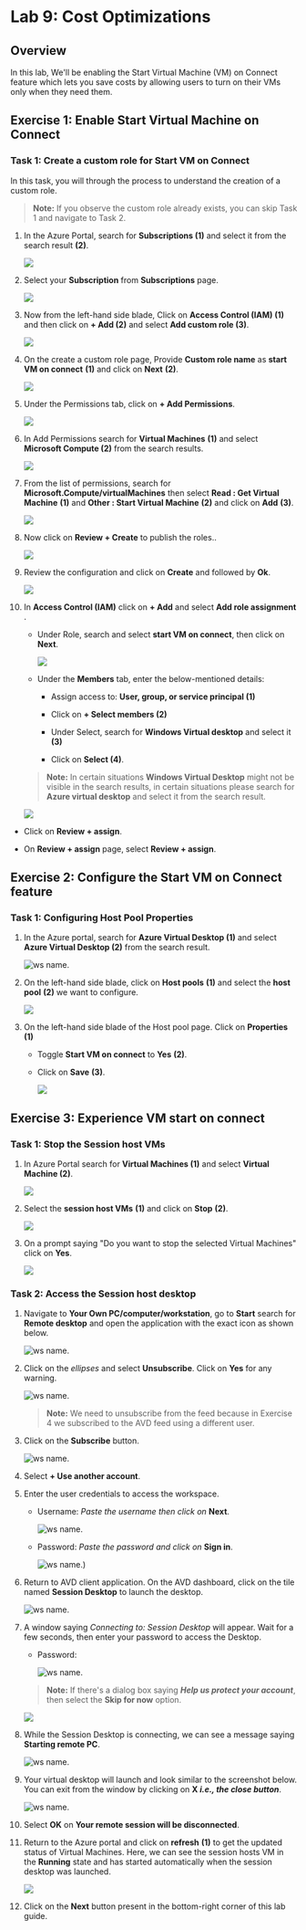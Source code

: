# Lab 9: Cost Optimizations

## **Overview**

In this lab, We'll be enabling the Start Virtual Machine (VM) on Connect feature which lets you save costs by allowing users to turn on their VMs only when they need them.

## Exercise 1: Enable Start Virtual Machine on Connect

### Task 1: Create a custom role for Start VM on Connect

In this task, you will through the process to understand the creation of a custom role.

> **Note:** If you observe the custom role already exists, you can skip Task 1 and navigate to Task 2.

1. In the Azure Portal, search for **Subscriptions (1)** and select it from the search result **(2)**.

    ![](media/subscriptions.png)

1. Select your **Subscription** from **Subscriptions** page.

   ![](media/sybname.png)
  
1. Now from the left-hand side blade, Click on **Access Control (IAM) (1)** and then click on **+ Add (2)** and select **Add custom role (3)**.

   ![](media/avdv221.png)

1. On the create a custom role page, Provide **Custom role name** as **start VM on connect** **(1)** and click on **Next** **(2)**.

   ![](media/2avd16.png)

1. Under the Permissions tab, click on **+ Add Permissions**.

   ![](media/avdv223.png)

1. In Add Permissions search for **Virtual Machines** **(1)** and select **Microsoft Compute (2)** from the search results.

   ![](media/microsoftcompute.png)

1. From the list of permissions, search for **Microsoft.Compute/virtualMachines** then select **Read : Get Virtual Machine** **(1)** and **Other : Start Virtual Machine** **(2)** and click on **Add** **(3)**.

   ![](media-1/Ex9-task1-step8.png)
  
1. Now click on **Review + Create** to publish the roles.. 

   ![](media/avdv226.png)
  
1. Review the configuration and click on **Create** and followed by **Ok**.

   ![](media/2avd110.png)

1. In **Access Control (IAM)** click on **+ Add**  and select **Add role assignment** .
  
   - Under Role, search and select **start VM on connect**, then click on **Next**.

     ![](media/startvm.png)
     
   - Under the **Members** tab, enter the below-mentioned details:

      - Assign access to: 	**User, group, or service principal (1)**
  
      - Click on **+ Select members (2)**
     
      - Under Select, search for **Windows Virtual desktop** and select it **(3)**
      
      - Click on **Select (4)**.

    > **Note:** In certain situations **Windows Virtual Desktop** might not be visible in the search results, in certain situations please search for **Azure virtual desktop** and select it from the search result.
    
    ![](media/roleass-v2.png)
    
  - Click on **Review + assign**.

  - On **Review + assign** page, select **Review + assign**.

## Exercise 2: Configure the Start VM on Connect feature

### Task 1: Configuring Host Pool Properties

1. In the Azure portal, search for **Azure Virtual Desktop (1)** and select **Azure Virtual Desktop (2)** from the search result.

   ![ws name.](media/2avd1.png)
  
1. On the left-hand side blade, click on **Host pools** **(1)** and select the **host pool** **(2)** we want to configure.

   ![](media/hp.png)
  
1. On the left-hand side blade of the Host pool page. Click on **Properties** **(1)**
  
   - Toggle **Start VM on connect** to **Yes** **(2)**.
   - Click on **Save** **(3)**.

      ![](media-2/hpproperties.png)

## Exercise 3: Experience VM start on connect

### Task 1: Stop the Session host VMs

1. In Azure Portal search for **Virtual Machines (1)** and select **Virtual Machine (2)**.

   ![](media/virtualmachine.png)

1. Select the **session host VMs** **(1)** and click on **Stop** **(2)**.

   ![](media/2avd115.png)
  
1. On a prompt saying "Do you want to stop the selected Virtual Machines" click on **Yes**.

   ![](media/2avd116.png)
  
### Task 2: Access the Session host desktop

1. Navigate to **Your Own PC/computer/workstation**, go to **Start** search for **Remote desktop** and open the application with the exact icon as shown below.

   ![ws name.](media/137.png)
   
1. Click on the *ellipses* and select **Unsubscribe**. Click on **Yes** for any warning.

   ![ws name.](media/lb16.png)

   >**Note:** We need to unsubscribe from the feed because in Exercise 4 we subscribed to the AVD feed using a different user.

1. Click on the **Subscribe** button.

   ![ws name.](media/a49.png)

1. Select **+ Use another account**.

1. Enter the user credentials to access the workspace.

   - Username: *Paste the username*  **<inject key="AzureAdUserEmail" />** *then click on* **Next**.

     ![ws name.](media/95.png)
   
   - Password: *Paste the password*  **<inject key="AzureAdUserPassword" />** *and click on* **Sign in**.

      ![ws name.](media/96.png))

1. Return to AVD client application. On the AVD dashboard, click on the tile named **Session Desktop** to launch the desktop.

   ![ws name.](media-2/sessiondesktop.png)
   
1. A window saying *Connecting to: Session Desktop* will appear. Wait for a few seconds, then enter your password to access the Desktop.

   - Password: **<inject key="AzureAdUserPassword" />**
   
      ![ws name.](media/ch14.png)
   
   >**Note:** If there's a dialog box saying ***Help us protect your account***, then select the **Skip for now** option.
   
   ![](media/login.png)

1. While the Session Desktop is connecting, we can see a message saying **Starting remote PC**.

   ![ws name.](media/avdv235.png)

1. Your virtual desktop will launch and look similar to the screenshot below. You can exit from the window by clicking on **X *i.e., the close button***. 
        
   ![ws name.](media/sessiondesktop1.1.png)   

1. Select **OK** on **Your remote session will be disconnected**.
     
1. Return to the Azure portal and click on **refresh** **(1)** to get the updated status of Virtual Machines. Here, we can see the session hosts VM in the **Running** state and has started automatically when the session desktop was launched.

   ![](media/2avd117.png)
   

1. Click on the **Next** button present in the bottom-right corner of this lab guide.
